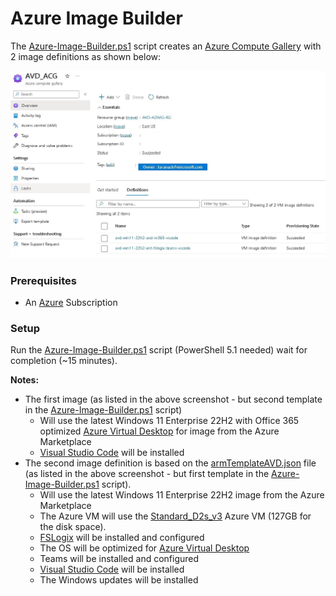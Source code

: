 # Azure Image Builder

The [Azure-Image-Builder.ps1](Azure-Image-Builder.ps1) script creates an [Azure Compute Gallery](https://learn.microsoft.com/en-us/azure/virtual-machines/azure-compute-gallery) with 2 image definitions as shown below:

![](docs/acg.jpg)

### Prerequisites 

  * An [Azure](https://portal.azure.com) Subscription

### Setup

Run the [Azure-Image-Builder.ps1](Azure-Image-Builder.ps1) script (PowerShell 5.1 needed) wait for completion (~15 minutes).

**Notes:**

* The first image (as listed in the above screenshot - but second template in the [Azure-Image-Builder.ps1](Azure-Image-Builder.ps1) script)
  * Will use the latest Windows 11 Enterprise 22H2 with Office 365 optimized [Azure Virtual Desktop](https://azure.microsoft.com/en-us/products/virtual-desktop) for image from the Azure Marketplace
  * [Visual Studio Code](https://code.visualstudio.com/) will be installed
* The second image definition is based on the [armTemplateAVD.json](armTemplateAVD.json) file (as listed in the above screenshot - but first template in the [Azure-Image-Builder.ps1](Azure-Image-Builder.ps1) script).
  * Will use the latest Windows 11 Enterprise 22H2 image from the Azure Marketplace
  * The Azure VM will use the [Standard_D2s_v3](https://learn.microsoft.com/en-us/azure/virtual-machines/dv3-dsv3-series) Azure VM (127GB for the disk space).
  * [FSLogix](https://learn.microsoft.com/en-us/fslogix/overview) will be installed and configured
  * The OS will be optimized for [Azure Virtual Desktop](https://azure.microsoft.com/en-us/products/virtual-desktop)
  * Teams will be installed and configured
  * [Visual Studio Code](https://code.visualstudio.com/) will be installed
  * The Windows updates will be installed
